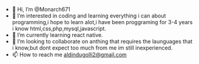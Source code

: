 - 👋 Hi, I’m @Monarch671
- 👀 I’m interested in coding and learning everything i can about programming,i hope to learn alot,i have been proggraming for 3-4 years i know html,css,php,mysql,javascript.
- 🌱 I’m currently learning react native.
- 💞️ I’m looking to collaborate on anthing that requires the launguages that i know,but dont expect too much from me im still inexperienced.
- 📫 How to reach me aldindugolli2@gmail.com
